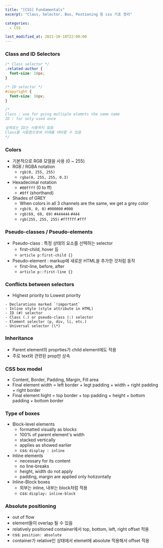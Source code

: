 ```yaml
---
title: "[CSS] Fundamentals"
excerpt: "Class, Selector, Box, Postioning 등 css 기초 정리"

categories:
  - CSS

last_modified_at: 2021-10-18T22:00:00
---
```


### Class and ID Selectors

```css
/* Class selector */
.related-author {
  font-size: 18px;
}

/* ID selector */
#copyright {
  font-size: 16px;
}

/* 
Class : use for gving multiple elemnts the same name
ID : for only used once

실제로는 ID는 사용하지 않음
Class를 사용함으로써 미래를 대비할 수 있음
*/
```

### Colors

- 기본적으로 RGB 모델을 사용 (0 ~ 255)
- RGB / RGBA notation
  - `rgb(0, 255, 255)`
  - `rgba(0, 255, 255, 0.3)`
- Hexadecimal notation
  - `#00ffff` (0 to ff)
  - `#0ff` (shorthand)
- Shades of GREY
  - When colors in all 3 channels are the same, we get a grey color
  - `rgb(0, 0, 0)` `#000000` `#000`
  - `rgb(69, 69, 69)` `#444444` `#444`
  - `rgb(255, 255, 255)` `#ffffff` `#fff`

### Pseudo-classes / Pseudo-elements

- Pseudo-class : 특정 상태의 요소를 선택하는 selector
  - first-child, hover 등
  - `article p:first-child {}`
- Pseudo-element : markup에 새로운 HTML을 추가한 것처럼 동작
  - first-line, before, after
  - `article p::first-line {}`

### Conflicts between selectors

- Highest priority to Lowest priority

```
- Declarations marked `!important`
- Inline style (style attribute in HTML)
- ID (#) selector
- Class (.) or pseudo-class (:) selector
- Element selector (p, div, li, etc.)
- Universal selector (\*)
```

### Inheritance

- Parent element의 proprties가 child element에도 적용
- 주로 text와 관련된 prop만 상속

### CSS box model

- Content, Border, Padding, Margin, Fill area
- Final element width = left border + legt padding + width + right padding + right border
- Final element hight = top border + top padding + height + bottom padding + bottom border

### Type of boxes

- Block-level elements
  - formatted visually as blocks
  - 100% of parent element's width
  - stacked vertically
  - applies as showed earlier
  - css: `display : inline`
- Inline elements
  - necessary for its content
  - no line-breaks
  - height, width do not apply
  - padding, margin are applied only hotizontally
- Inline-Block boxes
  - 외부는 inline, 내부는 block처럼 적용
  - css: `display: inline-block`

### Absolute positioning

- out of flow
- element들이 overlap 될 수 있음
- relatively positioned container에서 top, bottom, left, right offset 적용
- css: `position: absolute`
- container가 relative인 상태에서 elemet에 absolute 적용해서 offset 적용
